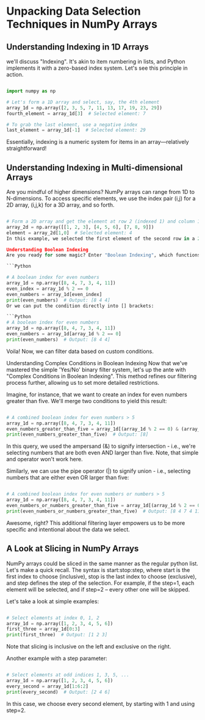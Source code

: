 # Unpacking Data Selection Techniques in NumPy Arrays

## Understanding Indexing in 1D Arrays
we'll discuss "Indexing". It's akin to item numbering in lists, and Python implements it with a zero-based index system. Let's see this principle in action.

```Python

import numpy as np

# Let's form a 1D array and select, say, the 4th element
array_1d = np.array([2, 3, 5, 7, 11, 13, 17, 19, 23, 29])
fourth_element = array_1d[3]  # Selected element: 7

# To grab the last element, use a negative index
last_element = array_1d[-1]  # Selected element: 29
```
Essentially, indexing is a numeric system for items in an array—relatively straightforward!

## Understanding Indexing in Multi-dimensional Arrays

Are you mindful of higher dimensions? NumPy arrays can range from 1D to N-dimensions. To access specific elements, we use the index pair (i,j) for a 2D array, (i,j,k) for a 3D array, and so forth.

```Python

# Form a 2D array and get the element at row 2 (indexed 1) and column 1 (indexed 0)
array_2d = np.array([[1, 2, 3], [4, 5, 6], [7, 8, 9]])
element = array_2d[1,0]  # Selected element: 4
In this example, we selected the first element of the second row in a 2D-array—it's pretty simple!

Understanding Boolean Indexing
Are you ready for some magic? Enter "Boolean Indexing", which functions like a 'Yes/No' filter, with 'Yes' representing True and 'No' for False.

```Python

# A boolean index for even numbers
array_1d = np.array([8, 4, 7, 3, 4, 11])
even_index = array_1d % 2 == 0
even_numbers = array_1d[even_index]
print(even_numbers)  # Output: [8 4 4]
Or we can put the condition directly into [] brackets:

```Python
# A boolean index for even numbers
array_1d = np.array([8, 4, 7, 3, 4, 11])
even_numbers = array_1d[array_1d % 2 == 0]
print(even_numbers)  # Output: [8 4 4]
```
Voila! Now, we can filter data based on custom conditions.

Understanding Complex Conditions in Boolean Indexing
Now that we've mastered the simple 'Yes/No' binary filter system, let's up the ante with "Complex Conditions in Boolean Indexing". This method refines our filtering process further, allowing us to set more detailed restrictions.

Imagine, for instance, that we want to create an index for even numbers greater than five. We'll merge two conditions to yield this result:

```Python

# A combined boolean index for even numbers > 5
array_1d = np.array([8, 4, 7, 3, 4, 11])
even_numbers_greater_than_five = array_1d[(array_1d % 2 == 0) & (array_1d > 5)]
print(even_numbers_greater_than_five)  # Output: [8]
```
In this query, we used the ampersand (&) to signify intersection - i.e., we're selecting numbers that are both even AND larger than five. Note, that simple and operator won't work here.

Similarly, we can use the pipe operator (|) to signify union - i.e., selecting numbers that are either even OR larger than five:

```Python

# A combined boolean index for even numbers or numbers > 5
array_1d = np.array([8, 4, 7, 3, 4, 11])
even_numbers_or_numbers_greater_than_five = array_1d[(array_1d % 2 == 0) | (array_1d > 5)]
print(even_numbers_or_numbers_greater_than_five)  # Output: [8 4 7 4 11]
```
Awesome, right? This additional filtering layer empowers us to be more specific and intentional about the data we select.

## A Look at Slicing in NumPy Arrays

NumPy arrays could be sliced in the same manner as the regular python list. Let's make a quick recall. The syntax is start:stop:step, where start is the first index to choose (inclusive), stop is the last index to choose (exclusive), and step defines the step of the selection. For example, if the step=1, each element will be selected, and if step=2 – every other one will be skipped.

Let's take a look at simple examples:

```Python

# Select elements at index 0, 1, 2
array_1d = np.array([1, 2, 3, 4, 5, 6])
first_three = array_1d[0:3]
print(first_three)  # Output: [1 2 3]
```
Note that slicing is inclusive on the left and exclusive on the right.

Another example with a step parameter:

```Python

# Select elements at odd indices 1, 3, 5, ...
array_1d = np.array([1, 2, 3, 4, 5, 6])
every_second = array_1d[1:6:2]
print(every_second)  # Output: [2 4 6]
```
In this case, we choose every second element, by starting with 1 and using step=2.


